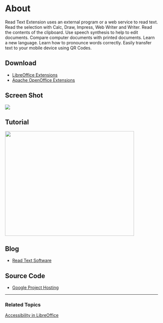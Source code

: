# About #

Read Text Extension uses an external program or a web service to read text. Read the selection with Calc, Draw, Impress, Web Writer and Writer. Read the contents of the clipboard. Use speech synthesis to help to edit documents. Compare computer documents with printed documents. Learn a new language. Learn how to pronounce words correctly. Easily transfer text to your mobile device using QR Codes.

## Download ##

  * [LibreOffice Extensions](http://extensions.libreoffice.org/extension-center/read-text)
  * [Apache OpenOffice Extensions](http://extensions.services.openoffice.org/en/project/read-text)

## Screen Shot ##

[![](http://readtextextension.googlecode.com/svn/wiki/Default64.png)](http://sites.google.com/site/readtextextension/)

## Tutorial ##

<a href='http://www.youtube.com/watch?feature=player_embedded&v=OCARVoZqC-s' target='_blank'><img src='http://img.youtube.com/vi/OCARVoZqC-s/0.jpg' width='425' height=344 /></a>

## Blog ##

  * [Read Text Software](http://sites.google.com/site/readtextextension/)

## Source Code ##

  * [Google Project Hosting](http://code.google.com/p/readtextextension/source/browse/Read_Text/)


---

### Related Topics ###
[Accessibility in LibreOffice](http://help.libreoffice.org/Common/Accessibility_in)